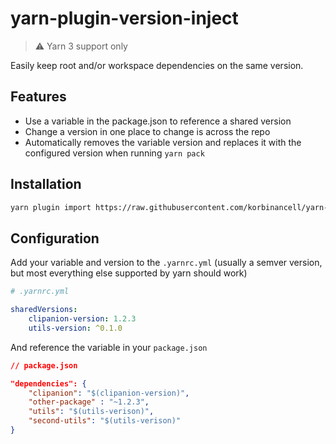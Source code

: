 # yarn-plugin-version-inject

> ⚠️ Yarn 3 support only

Easily keep root and/or workspace dependencies on the same version.

## Features

-   Use a variable in the package.json to reference a shared version
-   Change a version in one place to change is across the repo
-   Automatically removes the variable version and replaces it with the configured version when running `yarn pack`

## Installation

```bash
yarn plugin import https://raw.githubusercontent.com/korbinancell/yarn-plugins/bundles/plugin-version-inject.js
```

## Configuration

Add your variable and version to the `.yarnrc.yml` (usually a semver version, but most everything else supported by yarn should work)

```yaml
# .yarnrc.yml

sharedVersions:
    clipanion-version: 1.2.3
    utils-version: ^0.1.0
```

And reference the variable in your `package.json`

```json
// package.json

"dependencies": {
	"clipanion": "$(clipanion-version)",
	"other-package" : "~1.2.3",
	"utils": "$(utils-verison)",
	"second-utils": "$(utils-verison)"
}
```
